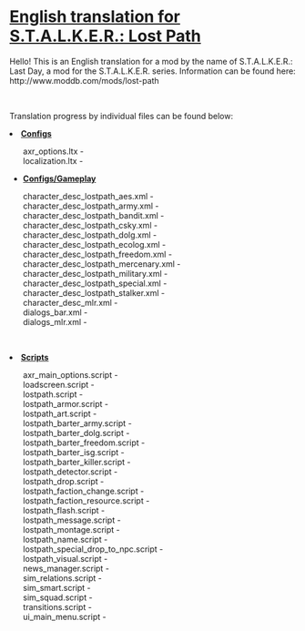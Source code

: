<h1><a href="https://github.com/thorbits/lost-path-english-translation">English translation for S.T.A.L.K.E.R.: Lost Path</a></h1>

<p>Hello! This is an English translation for a mod by the name of S.T.A.L.K.E.R.: Last Day, a mod for the S.T.A.L.K.E.R. series. Information can be found here: http://www.moddb.com/mods/lost-path</p>
<br>
<p>Translation progress by individual files can be found below:</p>

<p><strong><li><a href="/thorbits/lost-path-english-translation/tree/master/gamedata/configs">Configs</a></strong></p>
<ul>
axr_options.ltx - 
<br>
localization.ltx - 
<br></ul>
<ul>
<p><strong><li><a href="/thorbits/lost-path-english-translation/tree/master/gamedata/configs/gameplay">Configs/Gameplay</a></strong></p>

character_desc_lostpath_aes.xml - 
<br>
character_desc_lostpath_army.xml - 
<br>
character_desc_lostpath_bandit.xml - 
<br>
character_desc_lostpath_csky.xml - 
<br>
character_desc_lostpath_dolg.xml - 
<br>
character_desc_lostpath_ecolog.xml - 
<br>
character_desc_lostpath_freedom.xml - 
<br>
character_desc_lostpath_mercenary.xml - 
<br>
character_desc_lostpath_military.xml - 
<br>
character_desc_lostpath_special.xml - 
<br>
character_desc_lostpath_stalker.xml - 
<br>
character_desc_mlr.xml - 
<br>
dialogs_bar.xml - 
<br>
dialogs_mlr.xml - 
</ul>
<br>
<p><strong><li><a href="/thorbits/lost-path-english-translation/tree/master/gamedata/scripts">Scripts</a></strong></p>
<ul>
axr_main_options.script - 
<br>
loadscreen.script - 
<br>
lostpath.script - 
<br>
lostpath_armor.script - 
<br>
lostpath_art.script - 
<br>
lostpath_barter_army.script - 
<br>
lostpath_barter_dolg.script - 
<br>
lostpath_barter_freedom.script - 
<br>
lostpath_barter_isg.script - 
<br>
lostpath_barter_killer.script - 
<br>
lostpath_detector.script - 
<br>
lostpath_drop.script - 
<br>
lostpath_faction_change.script - 
<br>
lostpath_faction_resource.script - 
<br>
lostpath_flash.script - 
<br>
lostpath_message.script - 
<br>
lostpath_montage.script - 
<br>
lostpath_name.script - 
<br>
lostpath_special_drop_to_npc.script - 
<br>
lostpath_visual.script - 
<br>
news_manager.script - 
<br>
sim_relations.script - 
<br>
sim_smart.script - 
<br>
sim_squad.script - 
<br>
transitions.script - 
<br>
ui_main_menu.script - 
</ul>
<br>

